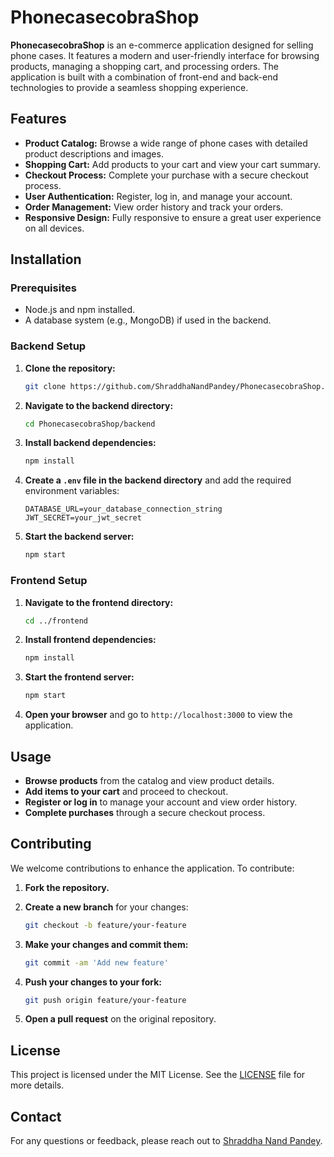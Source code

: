 # PhonecasecobraShop

**PhonecasecobraShop** is an e-commerce application designed for selling phone cases. It features a modern and user-friendly interface for browsing products, managing a shopping cart, and processing orders. The application is built with a combination of front-end and back-end technologies to provide a seamless shopping experience.

## Features

- **Product Catalog:** Browse a wide range of phone cases with detailed product descriptions and images.
- **Shopping Cart:** Add products to your cart and view your cart summary.
- **Checkout Process:** Complete your purchase with a secure checkout process.
- **User Authentication:** Register, log in, and manage your account.
- **Order Management:** View order history and track your orders.
- **Responsive Design:** Fully responsive to ensure a great user experience on all devices.

## Installation

### Prerequisites

- Node.js and npm installed.
- A database system (e.g., MongoDB) if used in the backend.

### Backend Setup

1. **Clone the repository:**

    ```bash
    git clone https://github.com/ShraddhaNandPandey/PhonecasecobraShop.git
    ```

2. **Navigate to the backend directory:**

    ```bash
    cd PhonecasecobraShop/backend
    ```

3. **Install backend dependencies:**

    ```bash
    npm install
    ```

4. **Create a `.env` file in the backend directory** and add the required environment variables:

    ```env
    DATABASE_URL=your_database_connection_string
    JWT_SECRET=your_jwt_secret
    ```

5. **Start the backend server:**

    ```bash
    npm start
    ```

### Frontend Setup

1. **Navigate to the frontend directory:**

    ```bash
    cd ../frontend
    ```

2. **Install frontend dependencies:**

    ```bash
    npm install
    ```

3. **Start the frontend server:**

    ```bash
    npm start
    ```

4. **Open your browser** and go to `http://localhost:3000` to view the application.

## Usage

- **Browse products** from the catalog and view product details.
- **Add items to your cart** and proceed to checkout.
- **Register or log in** to manage your account and view order history.
- **Complete purchases** through a secure checkout process.

## Contributing

We welcome contributions to enhance the application. To contribute:

1. **Fork the repository.**
2. **Create a new branch** for your changes:

    ```bash
    git checkout -b feature/your-feature
    ```

3. **Make your changes and commit them:**

    ```bash
    git commit -am 'Add new feature'
    ```

4. **Push your changes to your fork:**

    ```bash
    git push origin feature/your-feature
    ```

5. **Open a pull request** on the original repository.

## License

This project is licensed under the MIT License. See the [LICENSE](LICENSE) file for more details.

## Contact

For any questions or feedback, please reach out to [Shraddha Nand Pandey](mailto:your-email@example.com).
